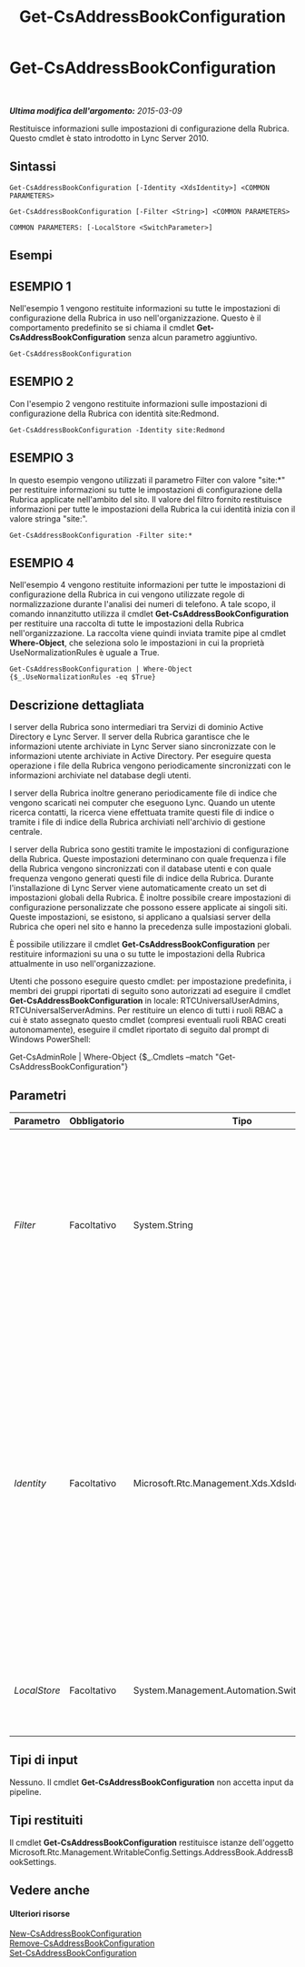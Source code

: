 ﻿---
title: Get-CsAddressBookConfiguration
TOCTitle: Get-CsAddressBookConfiguration
ms:assetid: 07757a19-f819-4d65-82da-50bf2f157a9b
ms:mtpsurl: https://technet.microsoft.com/it-it/library/Gg398132(v=OCS.15)
ms:contentKeyID: 49299579
ms.date: 08/24/2015
mtps_version: v=OCS.15
ms.translationtype: HT
---

# Get-CsAddressBookConfiguration

 

_**Ultima modifica dell'argomento:** 2015-03-09_

Restituisce informazioni sulle impostazioni di configurazione della Rubrica. Questo cmdlet è stato introdotto in Lync Server 2010.

## Sintassi

    Get-CsAddressBookConfiguration [-Identity <XdsIdentity>] <COMMON PARAMETERS>

    Get-CsAddressBookConfiguration [-Filter <String>] <COMMON PARAMETERS>

    COMMON PARAMETERS: [-LocalStore <SwitchParameter>]

## Esempi

## ESEMPIO 1

Nell'esempio 1 vengono restituite informazioni su tutte le impostazioni di configurazione della Rubrica in uso nell'organizzazione. Questo è il comportamento predefinito se si chiama il cmdlet **Get-CsAddressBookConfiguration** senza alcun parametro aggiuntivo.

    Get-CsAddressBookConfiguration

## ESEMPIO 2

Con l'esempio 2 vengono restituite informazioni sulle impostazioni di configurazione della Rubrica con identità site:Redmond.

    Get-CsAddressBookConfiguration -Identity site:Redmond

## ESEMPIO 3

In questo esempio vengono utilizzati il parametro Filter con valore "site:\*" per restituire informazioni su tutte le impostazioni di configurazione della Rubrica applicate nell'ambito del sito. Il valore del filtro fornito restituisce informazioni per tutte le impostazioni della Rubrica la cui identità inizia con il valore stringa "site:".

    Get-CsAddressBookConfiguration -Filter site:*

## ESEMPIO 4

Nell'esempio 4 vengono restituite informazioni per tutte le impostazioni di configurazione della Rubrica in cui vengono utilizzate regole di normalizzazione durante l'analisi dei numeri di telefono. A tale scopo, il comando innanzitutto utilizza il cmdlet **Get-CsAddressBookConfiguration** per restituire una raccolta di tutte le impostazioni della Rubrica nell'organizzazione. La raccolta viene quindi inviata tramite pipe al cmdlet **Where-Object**, che seleziona solo le impostazioni in cui la proprietà UseNormalizationRules è uguale a True.

    Get-CsAddressBookConfiguration | Where-Object {$_.UseNormalizationRules -eq $True}

## Descrizione dettagliata

I server della Rubrica sono intermediari tra Servizi di dominio Active Directory e Lync Server. Il server della Rubrica garantisce che le informazioni utente archiviate in Lync Server siano sincronizzate con le informazioni utente archiviate in Active Directory. Per eseguire questa operazione i file della Rubrica vengono periodicamente sincronizzati con le informazioni archiviate nel database degli utenti.

I server della Rubrica inoltre generano periodicamente file di indice che vengono scaricati nei computer che eseguono Lync. Quando un utente ricerca contatti, la ricerca viene effettuata tramite questi file di indice o tramite i file di indice della Rubrica archiviati nell'archivio di gestione centrale.

I server della Rubrica sono gestiti tramite le impostazioni di configurazione della Rubrica. Queste impostazioni determinano con quale frequenza i file della Rubrica vengono sincronizzati con il database utenti e con quale frequenza vengono generati questi file di indice della Rubrica. Durante l'installazione di Lync Server viene automaticamente creato un set di impostazioni globali della Rubrica. È inoltre possibile creare impostazioni di configurazione personalizzate che possono essere applicate ai singoli siti. Queste impostazioni, se esistono, si applicano a qualsiasi server della Rubrica che operi nel sito e hanno la precedenza sulle impostazioni globali.

È possibile utilizzare il cmdlet **Get-CsAddressBookConfiguration** per restituire informazioni su una o su tutte le impostazioni della Rubrica attualmente in uso nell'organizzazione.

Utenti che possono eseguire questo cmdlet: per impostazione predefinita, i membri dei gruppi riportati di seguito sono autorizzati ad eseguire il cmdlet **Get-CsAddressBookConfiguration** in locale: RTCUniversalUserAdmins, RTCUniversalServerAdmins. Per restituire un elenco di tutti i ruoli RBAC a cui è stato assegnato questo cmdlet (compresi eventuali ruoli RBAC creati autonomamente), eseguire il cmdlet riportato di seguito dal prompt di Windows PowerShell:

Get-CsAdminRole | Where-Object {$\_.Cmdlets –match "Get-CsAddressBookConfiguration"}

## Parametri


<table>
<colgroup>
<col style="width: 25%" />
<col style="width: 25%" />
<col style="width: 25%" />
<col style="width: 25%" />
</colgroup>
<thead>
<tr class="header">
<th>Parametro</th>
<th>Obbligatorio</th>
<th>Tipo</th>
<th>Descrizione</th>
</tr>
</thead>
<tbody>
<tr class="odd">
<td><p><em>Filter</em></p></td>
<td><p>Facoltativo</p></td>
<td><p>System.String</p></td>
<td><p>Consente di utilizzare i caratteri jolly per restituire una raccolta (o più raccolte) di impostazioni della Rubrica. Ad esempio, per restituire una raccolta di tutte le impostazioni configurate nell'ambito del sito, utilizzare la sintassi riportata di seguito: -Filter site:*. Per restituire una raccolta di tutte le impostazioni in cui la stringa &quot;EMEA&quot; compare nell'identità, utilizzare la seguente sintassi: -Filter *EMEA*.</p></td>
</tr>
<tr class="even">
<td><p><em>Identity</em></p></td>
<td><p>Facoltativo</p></td>
<td><p>Microsoft.Rtc.Management.Xds.XdsIdentity</p></td>
<td><p>Identificatore univoco per la raccolta di impostazioni della Rubrica da restituire. Per fare riferimento alle impostazioni globali, utilizzare la sintassi seguente: -Identity global. Per far riferimento a una raccolta configurata nell'ambito del sito, utilizzare una sintassi simile alla seguente: -Identity site:Redmond.</p>
<p>Si noti che non è possibile utilizzare i caratteri jolly quando si specifica un parametro Identity. Tuttavia, se è necessario utilizzare caratteri jolly, includere il parametro Filter.</p>
<p>Se questo parametro non viene specificato, il cmdlet <strong>Get-CsAddressBookConfiguration</strong> restituisce una raccolta di tutte le impostazioni della Rubrica in uso nell'organizzazione.</p></td>
</tr>
<tr class="odd">
<td><p><em>LocalStore</em></p></td>
<td><p>Facoltativo</p></td>
<td><p>System.Management.Automation.SwitchParameter</p></td>
<td><p>Consente di recuperare i dati di configurazione della Rubrica dalla replica locale del archivio di gestione centrale anziché dal archivio di gestione centrale stesso.</p></td>
</tr>
</tbody>
</table>


## Tipi di input

Nessuno. Il cmdlet **Get-CsAddressBookConfiguration** non accetta input da pipeline.

## Tipi restituiti

Il cmdlet **Get-CsAddressBookConfiguration** restituisce istanze dell'oggetto Microsoft.Rtc.Management.WritableConfig.Settings.AddressBook.AddressBookSettings.

## Vedere anche

#### Ulteriori risorse

[New-CsAddressBookConfiguration](new-csaddressbookconfiguration.md)  
[Remove-CsAddressBookConfiguration](remove-csaddressbookconfiguration.md)  
[Set-CsAddressBookConfiguration](set-csaddressbookconfiguration.md)

